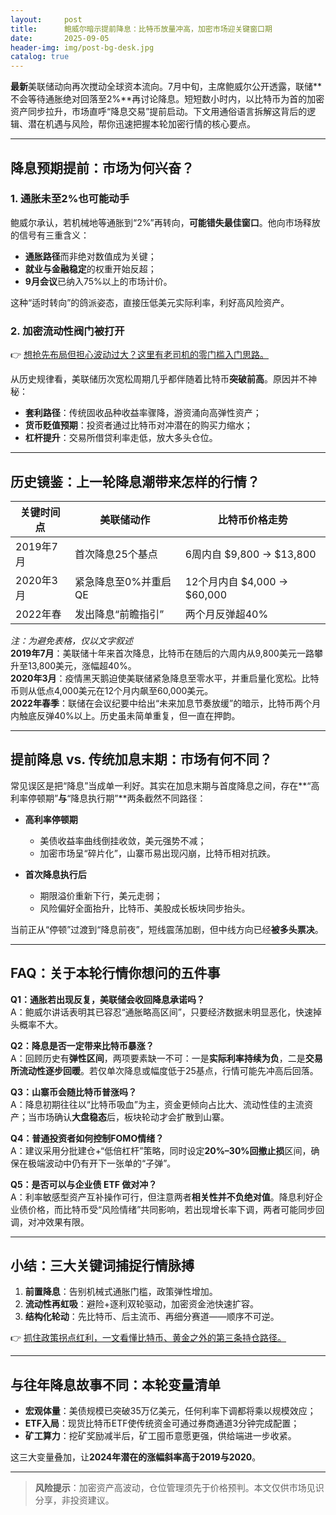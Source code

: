 ```yaml
---
layout:     post
title:      鲍威尔暗示提前降息：比特币放量冲高，加密市场迎关键窗口期
date:       2025-09-05
header-img: img/post-bg-desk.jpg
catalog: true
---
```


**最新**美联储动向再次搅动全球资本流向。7月中旬，主席鲍威尔公开透露，联储**不会等待通胀绝对回落至2%**再讨论降息。短短数小时内，以比特币为首的加密资产同步拉升，市场直呼“降息交易”提前启动。下文用通俗语言拆解这背后的逻辑、潜在机遇与风险，帮你迅速把握本轮加密行情的核心要点。

---

## 降息预期提前：市场为何兴奋？

### 1. 通胀未至2%也可能动手
鲍威尔承认，若机械地等通胀到“2%”再转向，**可能错失最佳窗口**。他向市场释放的信号有三重含义：
- **通胀路径**而非绝对数值成为关键；
- **就业与金融稳定**的权重开始反超；
- **9月会议**已纳入75%以上的市场计价。

这种“适时转向”的鸽派姿态，直接压低美元实际利率，利好高风险资产。

### 2. 加密流动性阀门被打开
👉 [想抢先布局但担心波动过大？这里有老司机的零门槛入门思路。](https://okxdog.com/)

从历史规律看，美联储历次宽松周期几乎都伴随着比特币**突破前高**。原因并不神秘：

- **套利路径**：传统固收品种收益率骤降，游资涌向高弹性资产；
- **货币贬值预期**：投资者通过比特币对冲潜在的购买力缩水；
- **杠杆提升**：交易所借贷利率走低，放大多头仓位。

---

## 历史镜鉴：上一轮降息潮带来怎样的行情？

| 关键时间点 | 美联储动作 | 比特币价格走势 |
|-------------|-------------|----------------|
| 2019年7月 | 首次降息25个基点 | 6周内自 $9,800 → $13,800 |
| 2020年3月 | 紧急降息至0%并重启QE | 12个月内自 $4,000 → $60,000 |
| 2022年春 | 发出降息“前瞻指引” | 两个月反弹超40% |

*注：为避免表格，仅以文字叙述*  
**2019年7月**：美联储十年来首次降息，比特币在随后的六周内从9,800美元一路攀升至13,800美元，涨幅超40%。  
**2020年3月**：疫情黑天鹅迫使美联储紧急降息至零水平，并重启量化宽松。比特币则从低点4,000美元在12个月内飙至60,000美元。  
**2022年春季**：联储在会议纪要中给出“未来加息节奏放缓”的暗示，比特币两个月内触底反弹40%以上。历史虽未简单重复，但一直在押韵。

---

## 提前降息 vs. 传统加息末期：市场有何不同？

常见误区是把“降息”当成单一利好。其实在加息末期与首度降息之间，存在**“高利率停顿期”**与**“降息执行期”**两条截然不同路径：

- **高利率停顿期**  
  - 美债收益率曲线倒挂收敛，美元强势不减；  
  - 加密市场呈“碎片化”，山寨币易出现闪崩，比特币相对抗跌。  

- **首次降息执行后**  
  - 期限溢价重新下行，美元走弱；  
  - 风险偏好全面抬升，比特币、美股成长板块同步抬头。

当前正从“停顿”过渡到“降息前夜”，短线震荡加剧，但中线方向已经**被多头票决**。

---

## FAQ：关于本轮行情你想问的五件事

**Q1：通胀若出现反复，美联储会收回降息承诺吗？**  
A：鲍威尔讲话表明其已容忍“通胀略高区间”，只要经济数据未明显恶化，快速掉头概率不大。

**Q2：降息是否一定带来比特币暴涨？**  
A：回顾历史有**弹性区间**，两项要素缺一不可：一是**实际利率持续为负**，二是**交易所流动性逐步回暖**。若仅单次降息或幅度低于25基点，行情可能先冲高后回落。

**Q3：山寨币会随比特币普涨吗？**  
A：降息初期往往以“比特币吸血”为主，资金更倾向占比大、流动性佳的主流资产；当市场确认**大盘稳态**后，板块轮动才会扩散到山寨。

**Q4：普通投资者如何控制FOMO情绪？**  
A：建议采用分批建仓+“低倍杠杆”策略，同时设定**20%–30%回撤止损**区间，确保在极端波动中仍有开下一张单的“子弹”。

**Q5：是否可以与企业债 ETF 做对冲？**  
A：利率敏感型资产互补操作可行，但注意两者**相关性并不负绝对值**。降息利好企业债价格，而比特币受“风险情绪”共同影响，若出现增长率下调，两者可能同步回调，对冲效果有限。

---

## 小结：三大关键词捕捉行情脉搏

1. **前置降息**：告别机械式通胀门槛，政策弹性增加。  
2. **流动性再虹吸**：避险+逐利双轮驱动，加密资金池快速扩容。  
3. **结构化轮动**：先比特币、后主流币、再细分赛道——顺序不可逆。

👉 [抓住政策拐点红利，一文看懂比特币、黄金之外的第三条持仓路径。](https://okxdog.com/)

---

## 与往年降息故事不同：本轮变量清单

- **宏观体量**：美债规模已突破35万亿美元，任何利率下调都将乘以规模效应；  
- **ETF入局**：现货比特币ETF使传统资金可通过券商通道3分钟完成配置；  
- **矿工算力**：挖矿奖励减半后，矿工囤币意愿更强，供给端进一步收紧。  

这三大变量叠加，让**2024年潜在的涨幅斜率高于2019与2020**。

---

> **风险提示**：加密资产高波动，仓位管理须先于价格预判。本文仅供市场见识分享，非投资建议。